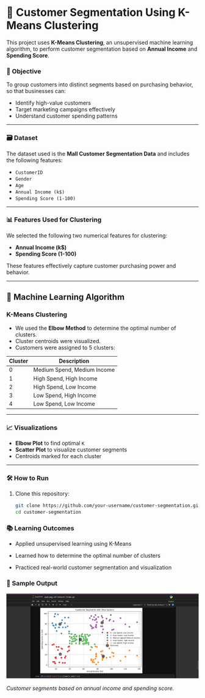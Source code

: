 # 🧠 Customer Segmentation Using K-Means Clustering

This project uses **K-Means Clustering**, an unsupervised machine learning algorithm, to perform customer segmentation based on **Annual Income** and **Spending Score**.

### 📌 Objective

To group customers into distinct segments based on purchasing behavior, so that businesses can:

- Identify high-value customers
- Target marketing campaigns effectively
- Understand customer spending patterns

---

### 🗃️ Dataset

The dataset used is the **Mall Customer Segmentation Data** and includes the following features:

- `CustomerID`
- `Gender`
- `Age`
- `Annual Income (k$)`
- `Spending Score (1-100)`

---

### 📊 Features Used for Clustering

We selected the following two numerical features for clustering:

- **Annual Income (k$)**
- **Spending Score (1-100)**

These features effectively capture customer purchasing power and behavior.

---

## 🧪 Machine Learning Algorithm

### K-Means Clustering

- We used the **Elbow Method** to determine the optimal number of clusters.
- Cluster centroids were visualized.
- Customers were assigned to 5 clusters:

| Cluster | Description                           |
|---------|----------------------------------------|
| 0       | Medium Spend, Medium Income           |
| 1       | High Spend, High Income               |
| 2       | High Spend, Low Income                |
| 3       | Low Spend, High Income                |
| 4       | Low Spend, Low Income                 |

---

### 📈 Visualizations

- **Elbow Plot** to find optimal `K`
- **Scatter Plot** to visualize customer segments
- Centroids marked for each cluster

---

### 🛠️ How to Run

1. Clone this repository:
   ```bash
   git clone https://github.com/your-username/customer-segmentation.git
   cd customer-segmentation

   ```
### 📚 Learning Outcomes

- Applied unsupervised learning using K-Means

- Learned how to determine the optimal number of clusters

- Practiced real-world customer segmentation and visualization


### 📸 Sample Output

![Customer Segmentation Output](Customer-segmentation/cluster_plot.png)

*Customer segments based on annual income and spending score.*
